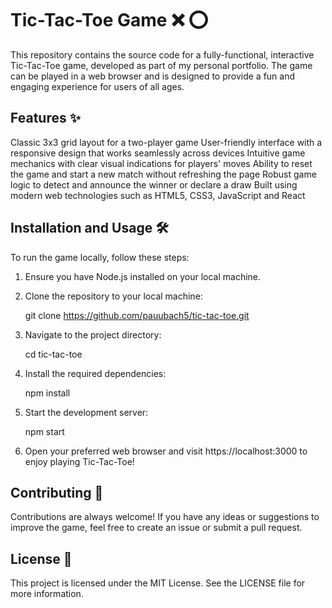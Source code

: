 # Tic-Tac-Toe Game :x: :o:

This repository contains the source code for a fully-functional, interactive Tic-Tac-Toe game, developed as part of my personal portfolio. The game can be played in a web browser and is designed to provide a fun and engaging experience for users of all ages.

## Features :sparkles:

Classic 3x3 grid layout for a two-player game
User-friendly interface with a responsive design that works seamlessly across devices
Intuitive game mechanics with clear visual indications for players' moves
Ability to reset the game and start a new match without refreshing the page
Robust game logic to detect and announce the winner or declare a draw
Built using modern web technologies such as HTML5, CSS3, JavaScript and React

## Installation and Usage :hammer_and_wrench:

To run the game locally, follow these steps:

1. Ensure you have Node.js installed on your local machine.

2. Clone the repository to your local machine:

   git clone https://github.com/pauubach5/tic-tac-toe.git

3. Navigate to the project directory:

   cd tic-tac-toe

4. Install the required dependencies:

   npm install

5. Start the development server:

   npm start

6. Open your preferred web browser and visit https://localhost:3000 to enjoy playing Tic-Tac-Toe!

## Contributing :handshake:

Contributions are always welcome! If you have any ideas or suggestions to improve the game, feel free to create an issue or submit a pull request.

## License :page_facing_up:

This project is licensed under the MIT License. See the LICENSE file for more information.
